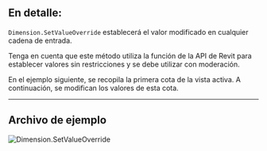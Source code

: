 ## En detalle:
`Dimension.SetValueOverride` establecerá el valor modificado en cualquier cadena de entrada.

Tenga en cuenta que este método utiliza la función de la API de Revit para establecer valores sin restricciones y se debe utilizar con moderación.

En el ejemplo siguiente, se recopila la primera cota de la vista activa. A continuación, se modifican los valores de esta cota.
___
## Archivo de ejemplo

![Dimension.SetValueOverride](./Revit.Elements.Dimension.SetValueOverride_img.jpg)
